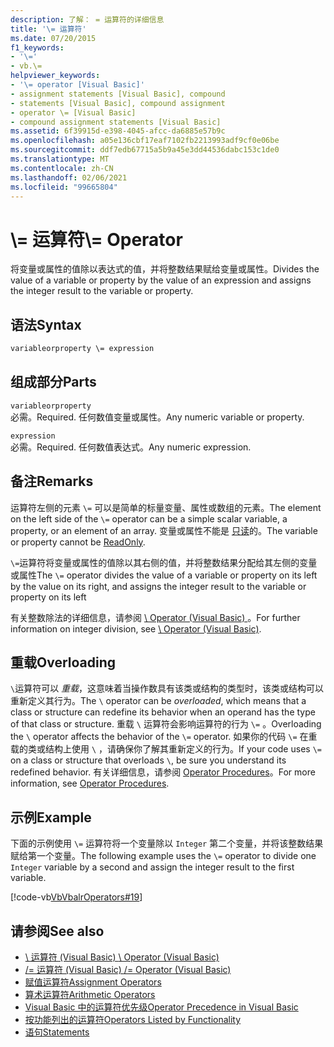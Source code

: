 ```yaml
---
description: 了解： = 运算符的详细信息
title: '\= 运算符'
ms.date: 07/20/2015
f1_keywords:
- '\='
- vb.\=
helpviewer_keywords:
- '\= operator [Visual Basic]'
- assignment statements [Visual Basic], compound
- statements [Visual Basic], compound assignment
- operator \= [Visual Basic]
- compound assignment statements [Visual Basic]
ms.assetid: 6f39915d-e398-4045-afcc-da6885e57b9c
ms.openlocfilehash: a05e136cbf17eaf7102fb2213993adf9cf0e06be
ms.sourcegitcommit: ddf7edb67715a5b9a45e3dd44536dabc153c1de0
ms.translationtype: MT
ms.contentlocale: zh-CN
ms.lasthandoff: 02/06/2021
ms.locfileid: "99665804"
---
```

# <a name="-operator"></a><span data-ttu-id="d5c79-103">\\= 运算符</span><span class="sxs-lookup"><span data-stu-id="d5c79-103">\\= Operator</span></span>

<span data-ttu-id="d5c79-104">将变量或属性的值除以表达式的值，并将整数结果赋给变量或属性。</span><span class="sxs-lookup"><span data-stu-id="d5c79-104">Divides the value of a variable or property by the value of an expression and assigns the integer result to the variable or property.</span></span>  
  
## <a name="syntax"></a><span data-ttu-id="d5c79-105">语法</span><span class="sxs-lookup"><span data-stu-id="d5c79-105">Syntax</span></span>  
  
```vb  
variableorproperty \= expression  
```  
  
## <a name="parts"></a><span data-ttu-id="d5c79-106">组成部分</span><span class="sxs-lookup"><span data-stu-id="d5c79-106">Parts</span></span>  

 `variableorproperty`  
 <span data-ttu-id="d5c79-107">必需。</span><span class="sxs-lookup"><span data-stu-id="d5c79-107">Required.</span></span> <span data-ttu-id="d5c79-108">任何数值变量或属性。</span><span class="sxs-lookup"><span data-stu-id="d5c79-108">Any numeric variable or property.</span></span>  
  
 `expression`  
 <span data-ttu-id="d5c79-109">必需。</span><span class="sxs-lookup"><span data-stu-id="d5c79-109">Required.</span></span> <span data-ttu-id="d5c79-110">任何数值表达式。</span><span class="sxs-lookup"><span data-stu-id="d5c79-110">Any numeric expression.</span></span>  
  
## <a name="remarks"></a><span data-ttu-id="d5c79-111">备注</span><span class="sxs-lookup"><span data-stu-id="d5c79-111">Remarks</span></span>  

 <span data-ttu-id="d5c79-112">运算符左侧的元素 `\=` 可以是简单的标量变量、属性或数组的元素。</span><span class="sxs-lookup"><span data-stu-id="d5c79-112">The element on the left side of the `\=` operator can be a simple scalar variable, a property, or an element of an array.</span></span> <span data-ttu-id="d5c79-113">变量或属性不能是 [只读](../modifiers/readonly.md)的。</span><span class="sxs-lookup"><span data-stu-id="d5c79-113">The variable or property cannot be [ReadOnly](../modifiers/readonly.md).</span></span>  
  
 <span data-ttu-id="d5c79-114">`\=`运算符将变量或属性的值除以其右侧的值，并将整数结果分配给其左侧的变量或属性</span><span class="sxs-lookup"><span data-stu-id="d5c79-114">The `\=` operator divides the value of a variable or property on its left by the value on its right, and assigns the integer result to the variable or property on its left</span></span>  
  
 <span data-ttu-id="d5c79-115">有关整数除法的详细信息，请参阅 [\ Operator (Visual Basic) ](integer-division-operator.md)。</span><span class="sxs-lookup"><span data-stu-id="d5c79-115">For further information on integer division, see [\ Operator (Visual Basic)](integer-division-operator.md).</span></span>  
  
## <a name="overloading"></a><span data-ttu-id="d5c79-116">重载</span><span class="sxs-lookup"><span data-stu-id="d5c79-116">Overloading</span></span>  

 <span data-ttu-id="d5c79-117">`\`运算符可以 *重载*，这意味着当操作数具有该类或结构的类型时，该类或结构可以重新定义其行为。</span><span class="sxs-lookup"><span data-stu-id="d5c79-117">The `\` operator can be *overloaded*, which means that a class or structure can redefine its behavior when an operand has the type of that class or structure.</span></span> <span data-ttu-id="d5c79-118">重载 `\` 运算符会影响运算符的行为 `\=` 。</span><span class="sxs-lookup"><span data-stu-id="d5c79-118">Overloading the `\` operator affects the behavior of the `\=` operator.</span></span> <span data-ttu-id="d5c79-119">如果你的代码 `\=` 在重载的类或结构上使用 `\` ，请确保你了解其重新定义的行为。</span><span class="sxs-lookup"><span data-stu-id="d5c79-119">If your code uses `\=` on a class or structure that overloads `\`, be sure you understand its redefined behavior.</span></span> <span data-ttu-id="d5c79-120">有关详细信息，请参阅 [Operator Procedures](../../programming-guide/language-features/procedures/operator-procedures.md)。</span><span class="sxs-lookup"><span data-stu-id="d5c79-120">For more information, see [Operator Procedures](../../programming-guide/language-features/procedures/operator-procedures.md).</span></span>  
  
## <a name="example"></a><span data-ttu-id="d5c79-121">示例</span><span class="sxs-lookup"><span data-stu-id="d5c79-121">Example</span></span>  

 <span data-ttu-id="d5c79-122">下面的示例使用 `\=` 运算符将一个变量除以 `Integer` 第二个变量，并将该整数结果赋给第一个变量。</span><span class="sxs-lookup"><span data-stu-id="d5c79-122">The following example uses the `\=` operator to divide one `Integer` variable by a second and assign the integer result to the first variable.</span></span>  
  
 [!code-vb[VbVbalrOperators#19](~/samples/snippets/visualbasic/VS_Snippets_VBCSharp/VbVbalrOperators/VB/Class1.vb#19)]  
  
## <a name="see-also"></a><span data-ttu-id="d5c79-123">请参阅</span><span class="sxs-lookup"><span data-stu-id="d5c79-123">See also</span></span>

- [<span data-ttu-id="d5c79-124">\ 运算符 (Visual Basic) </span><span class="sxs-lookup"><span data-stu-id="d5c79-124">\ Operator (Visual Basic)</span></span>](integer-division-operator.md)
- [<span data-ttu-id="d5c79-125">/= 运算符 (Visual Basic) </span><span class="sxs-lookup"><span data-stu-id="d5c79-125">/= Operator (Visual Basic)</span></span>](floating-point-division-assignment-operator.md)
- [<span data-ttu-id="d5c79-126">赋值运算符</span><span class="sxs-lookup"><span data-stu-id="d5c79-126">Assignment Operators</span></span>](assignment-operators.md)
- [<span data-ttu-id="d5c79-127">算术运算符</span><span class="sxs-lookup"><span data-stu-id="d5c79-127">Arithmetic Operators</span></span>](arithmetic-operators.md)
- [<span data-ttu-id="d5c79-128">Visual Basic 中的运算符优先级</span><span class="sxs-lookup"><span data-stu-id="d5c79-128">Operator Precedence in Visual Basic</span></span>](operator-precedence.md)
- [<span data-ttu-id="d5c79-129">按功能列出的运算符</span><span class="sxs-lookup"><span data-stu-id="d5c79-129">Operators Listed by Functionality</span></span>](operators-listed-by-functionality.md)
- [<span data-ttu-id="d5c79-130">语句</span><span class="sxs-lookup"><span data-stu-id="d5c79-130">Statements</span></span>](../../programming-guide/language-features/statements.md)
